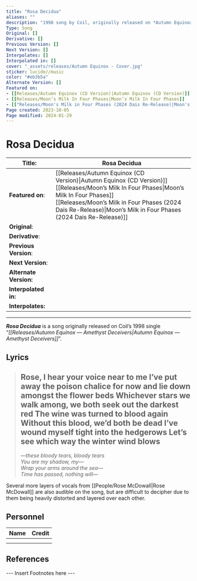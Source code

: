 ```yaml
---
title: "Rosa Decidua"
aliases: ""
description: "1998 song by Coil, originally released on *Autumn Equinox — Amethyst Deceivers"
Type: Song
Original: []
Derivative: []
Previous Version: []
Next Version: []
Interpolates: []
Interpolated in: []
cover: "_assets/releases/Autumn Equinox - Cover.jpg"
sticker: lucide//music
color: "#eb3b5a"
Alternate Version: []
Featured on:
- [[Releases/Autumn Equinox (CD Version)|Autumn Equinox (CD Version)]]
- [[Releases/Moon’s Milk In Four Phases|Moon’s Milk In Four Phases]]
- [["Releases/Moon's Milk in Four Phases (2024 Dais Re-Release)|Moon's Milk in Four Phases (2024 Dais Re-Release)"]]
Page created: 2023-10-05
Page modified: 2024-01-29
---
```


# Rosa Decidua

| __Title__: | Rosa Decidua |
| ---- | ---- |
| __Featured on__: | [[Releases/Autumn Equinox (CD Version)\|Autumn Equinox (CD Version)]]<br>[[Releases/Moon’s Milk In Four Phases\|Moon’s Milk In Four Phases]]<br>[[Releases/Moon’s Milk in Four Phases (2024 Dais Re-Release)\|Moon’s Milk in Four Phases (2024 Dais Re-Release)]] |
| __Original__: |  |
| __Derivative__: |  |
| __Previous Version__: |  |
| __Next Version__: |  |
| __Alternate Version:__ |  |
| __Interpolated in:__ |  |
| __Interpolates:__ |  |

---

*__Rosa Decidua__* is a song originally released on Coil’s 1998 single “*[[Releases/Autumn Equinox — Amethyst Deceivers|Autumn Equinox — Amethyst Deceivers]]*”.

## Lyrics

> Rose, I hear your voice near to me
> I’ve put away the poison chalice for now and lie down amongst the flower beds
> Whichever stars we walk among, we both seek out the darkest red
> The wine was turned to blood again
> Without this blood, we’d both be dead
> I’ve wound myself tight into the hedgerows
> Let’s see which way the winter wind blows
> -
> *—these bloody tears, bloody tears*  
> *You are my shadow, my—*  
> *Wrap your arms around the sea—*  
> *Time has passed, nothing will—*

Several more layers of vocals from [[People/Rose McDowall|Rose McDowall]] are also audible on the song, but are difficult to decipher due to them being heavily distorted and layered over each other.

## Personnel

|Name|Credit|
|---|---|
|||
|||

## References

--- Insert Footnotes here ---
